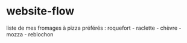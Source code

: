 # website-flow

liste de mes fromages à pizza préférés :
roquefort - raclette - chèvre - mozza - reblochon
